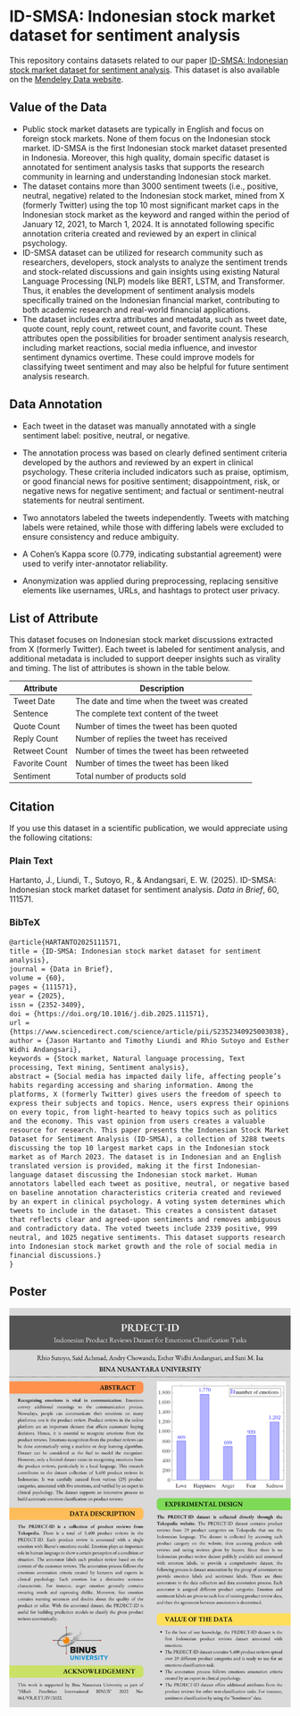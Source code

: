 # ID-SMSA: Indonesian stock market dataset for sentiment analysis

This repository contains datasets related to our paper [ID-SMSA: Indonesian stock market dataset for sentiment analysis](https://doi.org/10.1016/j.dib.2022.108554). This dataset is also available on the [Mendeley Data website](https://doi.org/10.1016/j.dib.2025.111571).

## Value of the Data

- Public stock market datasets are typically in English and focus on foreign stock markets. None of them focus on the Indonesian stock market. ID-SMSA is the first Indonesian stock market dataset presented in Indonesia. Moreover, this high quality, domain specific dataset is annotated for sentiment analysis tasks that supports the research community in learning and understanding Indonesian stock market.
- The dataset contains more than 3000 sentiment tweets (i.e., positive, neutral, negative) related to the Indonesian stock market, mined from X (formerly Twitter) using the top 10 most significant market caps in the Indonesian stock market as the keyword and ranged within the period of January 12, 2021, to March 1, 2024. It is annotated following specific annotation criteria created and reviewed by an expert in clinical psychology.
- ID-SMSA dataset can be utilized for research community such as researchers, developers, stock analysts to analyze the sentiment trends and stock-related discussions and gain insights using existing Natural Language Processing (NLP) models like BERT, LSTM, and Transformer. Thus, it enables the development of sentiment analysis models specifically trained on the Indonesian financial market, contributing to both academic research and real-world financial applications.
- The dataset includes extra attributes and metadata, such as tweet date, quote count, reply count, retweet count, and favorite count. These attributes open the possibilities for broader sentiment analysis research, including market reactions, social media influence, and investor sentiment dynamics overtime. These could improve models for classifying tweet sentiment and may also be helpful for future sentiment analysis research.

## Data Annotation

- Each tweet in the dataset was manually annotated with a single sentiment label: positive, neutral, or negative.

- The annotation process was based on clearly defined sentiment criteria developed by the authors and reviewed by an expert in clinical psychology. These criteria included indicators such as praise, optimism, or good financial news for positive sentiment; disappointment, risk, or negative news for negative sentiment; and factual or sentiment-neutral statements for neutral sentiment.

- Two annotators labeled the tweets independently. Tweets with matching labels were retained, while those with differing labels were excluded to ensure consistency and reduce ambiguity.

- A Cohen’s Kappa score (0.779, indicating substantial agreement) were used to verify inter-annotator reliability.

- Anonymization was applied during preprocessing, replacing sensitive elements like usernames, URLs, and hashtags to protect user privacy.

## List of Attribute

This dataset focuses on Indonesian stock market discussions extracted from X (formerly Twitter). Each tweet is labeled for sentiment analysis, and additional metadata is included to support deeper insights such as virality and timing. The list of attributes is shown in the table below.

| Attribute      | Description                                  |
| -------------- | -------------------------------------------- |
| Tweet Date     | The date and time when the tweet was created |
| Sentence       | The complete text content of the tweet       |
| Quote Count    | Number of times the tweet has been quoted    |
| Reply Count    | Number of replies the tweet has received     |
| Retweet Count  | Number of times the tweet has been retweeted |
| Favorite Count | Number of times the tweet has been liked     |
| Sentiment      | Total number of products sold                |

## Citation

<!-- Change this -->

If you use this dataset in a scientific publication, we would appreciate using the following citations:

### Plain Text

<!-- Change this -->

Hartanto, J., Liundi, T., Sutoyo, R., & Andangsari, E. W. (2025). ID-SMSA: Indonesian stock market dataset for sentiment analysis. _Data in Brief_, 60, 111571.

### BibTeX

<!-- Change this -->

```
@article{HARTANTO2025111571,
title = {ID-SMSA: Indonesian stock market dataset for sentiment analysis},
journal = {Data in Brief},
volume = {60},
pages = {111571},
year = {2025},
issn = {2352-3409},
doi = {https://doi.org/10.1016/j.dib.2025.111571},
url = {https://www.sciencedirect.com/science/article/pii/S2352340925003038},
author = {Jason Hartanto and Timothy Liundi and Rhio Sutoyo and Esther Widhi Andangsari},
keywords = {Stock market, Natural language processing, Text processing, Text mining, Sentiment analysis},
abstract = {Social media has impacted daily life, affecting people’s habits regarding accessing and sharing information. Among the platforms, X (formerly Twitter) gives users the freedom of speech to express their subjects and topics. Hence, users express their opinions on every topic, from light-hearted to heavy topics such as politics and the economy. This vast opinion from users creates a valuable resource for research. This paper presents the Indonesian Stock Market Dataset for Sentiment Analysis (ID-SMSA), a collection of 3288 tweets discussing the top 10 largest market caps in the Indonesian stock market as of March 2023. The dataset is in Indonesian and an English translated version is provided, making it the first Indonesian-language dataset discussing the Indonesian stock market. Human annotators labelled each tweet as positive, neutral, or negative based on baseline annotation characteristics criteria created and reviewed by an expert in clinical psychology. A voting system determines which tweets to include in the dataset. This creates a consistent dataset that reflects clear and agreed-upon sentiments and removes ambiguous and contradictory data. The voted tweets include 2339 positive, 999 neutral, and 1025 negative sentiments. This dataset supports research into Indonesian stock market growth and the role of social media in financial discussions.}
}
```

## Poster

<!-- Change this -->

![alt text](https://github.com/rhiosutoyo/PRDECT-ID-Indonesian-Product-Reviews-Dataset/blob/main/Assets/PRDECT-ID_Poster.png?raw=true)
